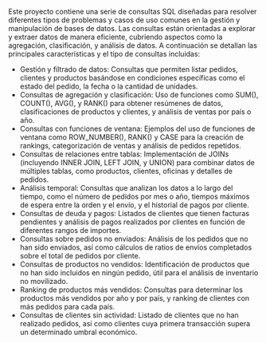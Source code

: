 Este proyecto contiene una serie de consultas SQL diseñadas para resolver diferentes tipos de problemas y casos de uso comunes en la gestión y manipulación de bases de datos. Las consultas están orientadas a explorar y extraer datos de manera eficiente, cubriendo aspectos como la agregación, clasificación, y análisis de datos.
A continuación se detallan las principales características y el tipo de consultas incluidas:

- Gestión y filtrado de datos: Consultas que permiten listar pedidos, clientes y productos basándose en condiciones específicas como el estado del pedido, la fecha o la cantidad de unidades.
- Consultas de agregación y clasificación: Uso de funciones como SUM(), COUNT(), AVG(), y RANK() para obtener resúmenes de datos, clasificaciones de productos y clientes, y análisis de ventas por país o año.
- Consultas con funciones de ventana: Ejemplos del uso de funciones de ventana como ROW_NUMBER(), RANK() y CASE para la creación de rankings, categorización de ventas y análisis de pedidos repetidos.
- Consultas de relaciones entre tablas: Implementación de JOINs (incluyendo INNER JOIN, LEFT JOIN, y UNION) para combinar datos de múltiples tablas, como productos, clientes, oficinas y detalles de pedidos.
- Análisis temporal: Consultas que analizan los datos a lo largo del tiempo, como el número de pedidos por mes o año, tiempos máximos de espera entre la orden y el envío, y el historial de pagos por cliente.
- Consultas de deuda y pagos: Listados de clientes que tienen facturas pendientes y análisis de pagos realizados por clientes en función de diferentes rangos de importes.
- Consultas sobre pedidos no enviados: Análisis de los pedidos que no han sido enviados, así como cálculos de ratios de envíos completados sobre el total de pedidos por cliente.
- Consultas de productos no vendidos: Identificación de productos que no han sido incluidos en ningún pedido, útil para el análisis de inventario no movilizado.
- Ranking de productos más vendidos: Consultas para determinar los productos más vendidos por año y por país, y ranking de clientes con más pedidos para cada país.
- Consultas de clientes sin actividad: Listado de clientes que no han realizado pedidos, así como clientes cuya primera transacción supera un determinado umbral económico.
